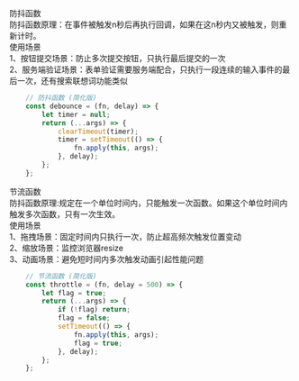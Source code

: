防抖函数  
防抖函数原理：在事件被触发n秒后再执行回调，如果在这n秒内又被触发，则重新计时。  
使用场景  
1、按钮提交场景：防止多次提交按钮，只执行最后提交的一次  
2、服务端验证场景：表单验证需要服务端配合，只执行一段连续的输入事件的最后一次，还有搜索联想词功能类似

``` javascript  
    // 防抖函数 (简化版)
    const debounce = (fn, delay) => {
        let timer = null;
        return (...args) => {
            clearTimeout(timer);
            timer = setTimeout(() => {
                fn.apply(this, args);
            }, delay);
        };
    };
```


节流函数  
防抖函数原理:规定在一个单位时间内，只能触发一次函数。如果这个单位时间内触发多次函数，只有一次生效。  
使用场景  
1、拖拽场景：固定时间内只执行一次，防止超高频次触发位置变动  
2、缩放场景：监控浏览器resize  
3、动画场景：避免短时间内多次触发动画引起性能问题  

``` javascript  
    // 节流函数 (简化版)
    const throttle = (fn, delay = 500) => {
        let flag = true;
        return (...args) => {
            if (!flag) return;
            flag = false;
            setTimeout(() => {
                fn.apply(this, args);
                flag = true;
            }, delay);
        };
    };
```













